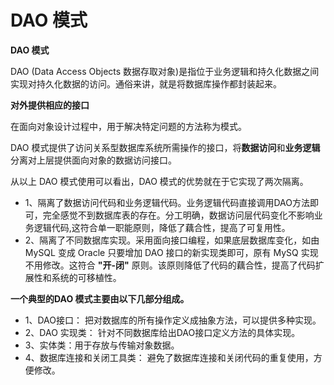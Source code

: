# DAO 模式

**DAO 模式**

DAO (Data Access Objects 数据存取对象)是指位于业务逻辑和持久化数据之间实现对持久化数据的访问。通俗来讲，就是将数据库操作都封装起来。

**对外提供相应的接口**

在面向对象设计过程中，用于解决特定问题的方法称为模式。

DAO 模式提供了访问关系型数据库系统所需操作的接口，将**数据访问**和**业务逻辑**分离对上层提供面向对象的数据访问接口。

从以上 DAO 模式使用可以看出，DAO 模式的优势就在于它实现了两次隔离。

- 1、隔离了数据访问代码和业务逻辑代码。业务逻辑代码直接调用DAO方法即可，完全感觉不到数据库表的存在。分工明确，数据访问层代码变化不影响业务逻辑代码,这符合单一职能原则，降低了藕合性，提高了可复用性。
- 2、隔离了不同数据库实现。采用面向接口编程，如果底层数据库变化，如由 MySQL 变成 Oracle 只要增加 DAO 接口的新实现类即可，原有 MySQ 实现不用修改。这符合 **"开-闭"** 原则。该原则降低了代码的藕合性，提高了代码扩展性和系统的可移植性。

**一个典型的DAO 模式主要由以下几部分组成。**

- 1、DAO接口： 把对数据库的所有操作定义成抽象方法，可以提供多种实现。
- 2、DAO 实现类： 针对不同数据库给出DAO接口定义方法的具体实现。
- 3、实体类：用于存放与传输对象数据。
- 4、数据库连接和关闭工具类： 避免了数据库连接和关闭代码的重复使用，方便修改。